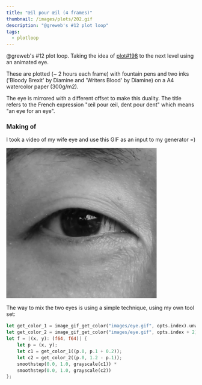 ```yaml
---
title: "œil pour œil (4 frames)"
thumbnail: /images/plots/202.gif
description: "@greweb's #12 plot loop"
tags:
  - plotloop
---
```



@greweb's #12 plot loop. Taking the idea of [plot#198](/plots/198) to the next level using an animated eye.

These are plotted (~ 2 hours each frame) with fountain pens and two inks ('Bloody Brexit' by Diamine and 'Writers Blood' by Diamine) on a A4 watercolor paper (300g/m2).

The eye is mirrored with a different offset to make this duality. The title refers to the French expression "œil pour œil, dent pour dent" which means "an eye for an eye".

### Making of

I took a video of my wife eye and use this GIF as an input to my generator =)

<img src="/images/plots/202-input.gif" width="400">

The way to mix the two eyes is using a simple technique, using my own tool set:

```rust
let get_color_1 = image_gif_get_color("images/eye.gif", opts.index).unwrap();
let get_color_2 = image_gif_get_color("images/eye.gif", opts.index + 2).unwrap();
let f = |(x, y): (f64, f64)| {
    let p = (x, y);
    let c1 = get_color_1((p.0, p.1 + 0.2));
    let c2 = get_color_2((p.0, 1.2 - p.1));
    smoothstep(0.0, 1.0, grayscale(c1)) *
    smoothstep(0.0, 1.0, grayscale(c2))
};
```